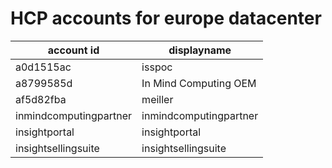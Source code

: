 HCP accounts for europe datacenter
==================================

account id             | displayname
-----------------------|----------------------
a0d1515ac              | isspoc
a8799585d              | In Mind Computing OEM
af5d82fba              | meiller
inmindcomputingpartner | inmindcomputingpartner
insightportal          | insightportal
insightsellingsuite    | insightsellingsuite

